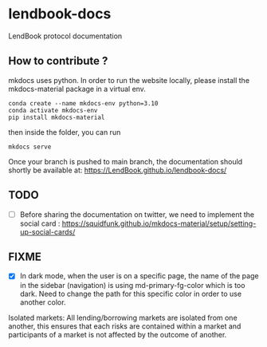 # lendbook-docs
LendBook protocol documentation


## How to contribute ?

mkdocs uses python.
In order to run the website locally, please install the mkdocs-material package in a virtual env.

```
conda create --name mkdocs-env python=3.10
conda activate mkdocs-env
pip install mkdocs-material
```

then inside the folder, you can run 
```
mkdocs serve
```


Once your branch is pushed to main branch, the documentation should shortly be available at: https://LendBook.github.io/lendbook-docs/



## TODO

- [ ] Before sharing the documentation on twitter, we need to implement the social card : https://squidfunk.github.io/mkdocs-material/setup/setting-up-social-cards/

## FIXME

- [x] In dark mode, when the user is on a specific page, the name of the page in the sidebar (navigation) is using md-primary-fg-color which is too dark. Need to change the path for this specific color in order to use another color.




Isolated markets: All lending/borrowing markets are isolated from one another, this ensures that each risks are contained within a market and participants of a market is not affected by the outcome of another.